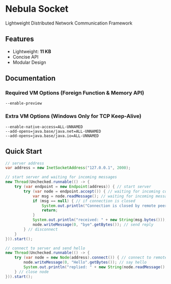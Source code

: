 Nebula Socket
=============

Lightweight Distributed Network Communication Framework


Features
--------

* Lightweight: **11 KB**
* Concise API
* Modular Design


Documentation
-------------

### Required VM Options (Foreign Function & Memory API)
```
--enable-preview
```

### Extra VM Options (Windows Only for TCP Keep-Alive)
```
--enable-native-access=ALL-UNNAMED
--add-opens=java.base/java.net=ALL-UNNAMED
--add-opens=java.base/java.io=ALL-UNNAMED
```


Quick Start
-----------

```java
// server address
var address = new InetSocketAddress("127.0.0.1", 2000);

// start server and waiting for incoming messages
new Thread(Unchecked.runnable(() -> {
    try (var endpoint = new Endpoint(address)) { // start server
        try (var node = endpoint.accept()) { // waiting for incoming connection...
            var msg = node.readMessage(); // waiting for incoming message...
            if (msg == null) { // if connection is closed
                System.out.println("Connection is closed by remote peer.");
                return;
            }
            System.out.println("received: " + new String(msg.bytes())); // print decoded message
            node.writeMessage(0, "bye".getBytes()); // send reply
        } // disconnect
    }
})).start();

// connect to server and send hello
new Thread(Unchecked.runnable(() -> {
    try (var node = new Node(address).connect()) { // connect to remote node
        node.writeMessage(0, "Hello".getBytes()); // say hello
        System.out.println("replied: " + new String(node.readMessage().bytes())); //  print decoded message
    } // close node
})).start();
```
